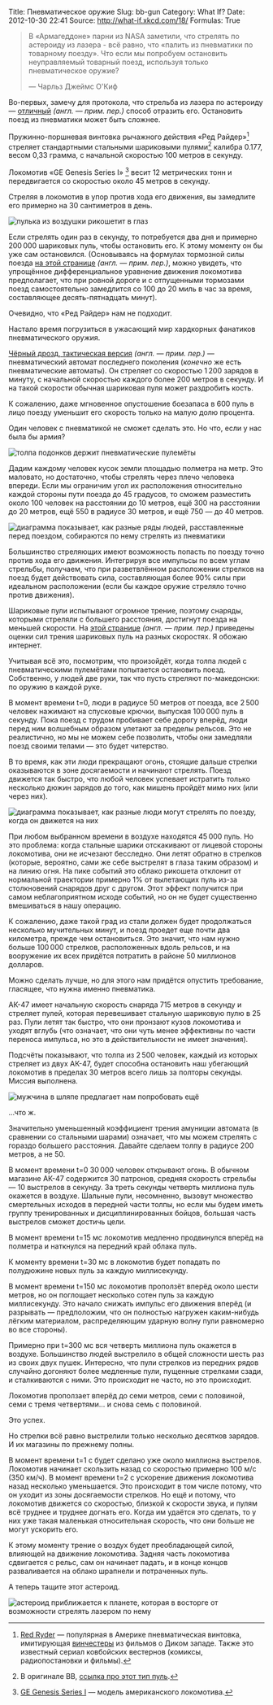 Title: Пневматическое оружие
Slug: bb-gun
Category: What If?
Date: 2012-10-30 22:41
Source: http://what-if.xkcd.com/18/
Formulas: True

> В «Армагеддоне» парни из NASA заметили, что стрелять по астероиду из лазера - всё равно, что «палить из пневматики по товарному поезду». Что если мы попробуем остановить неуправляемый товарный поезд, используя только пневматическое оружие?
>
> — Чарльз Джеймс О'Киф

Во-первых, замечу для протокола, что стрельба из лазера по астероиду — [отличный](http://proceedings.aip.org/resource/2/apcpcs/664/1/509_1?bypassSSO=1) _(англ. — прим. пер.)_ способ отразить его. Остановить поезд из пневматики может быть сложнее.

Пружинно-поршневая винтовка рычажного действия «Ред Райдер»[^1] стреляет стандартными стальными шариковыми пулями[^2] калибра 0.177, весом 0,33 грамма, с начальной скоростью 100 метров в секунду.

Локомотив «GE Genesis Series I» [^3] весит 12 метрических тонн и передвигается со скоростью около 45 метров в секунду.

Стреляя в локомотив в упор против хода его движения, вы замедлите его примерно на 30 сантиметров в день.

![пулька из воздушки рикошетит в глаз](/uploads/018-bb-gun/bb_1shot_ru.png)

Если стрелять один раз в секунду, то потребуется два дня и примерно 200&thinsp;000 шариковых пуль, чтобы остановить его. К этому моменту он бы уже сам остановился. (Основываясь на формулах тормозной силы поезда [на этой странице](https://pantherfile.uwm.edu/horowitz/www/PropulsionResistance.html) _(англ. — прим. пер.)_, можно увидеть, что упрощённое дифференциальное уравнение движения локомотива предполагает, что при ровной дороге и с отпущенными тормозами поезд самостоятельно замедлится со 100 до 20 миль в час за время, составляющее десять-пятнадцать минут).

Очевидно, что «Ред Райдер» нам не подходит.

Настало время погрузиться в ужасающий мир хардкорных фанатиков пневматического оружия.

[Чёрный дрозд, тактическая версия](http://www.drozdmax.com/bb-machine-guns/tactical-edition-blackbird.html) _(англ. — прим. пер.)_ — пневматический автомат последнего поколения (_конечно_ же есть пневматические автоматы). Он стреляет со скоростью 1&thinsp;200 зарядов в минуту, с начальной скоростью каждого более 200 метров в секунду. И на такой скорости обычная шариковая пуля может раздробить кость.

К сожалению, даже мгновенное опустошение боезапаса в 600 пуль в лицо поезду уменьшит его скорость только на малую долю процента.

Один человек с пневматикой не сможет сделать это. Но что, если у нас была бы армия?

![толпа подонков держит пневматические пулемёты](/uploads/018-bb-gun/bb_army.png)

Дадим каждому человек кусок земли площадью полметра на метр. Это маловато, но достаточно, чтобы стрелять через плечо человека впереди. Если мы ограничим угол их расположения относительно каждой стороны пути поезда до 45 градусов, то сможем разместить около 100 человек на расстоянии до 10 метров, ещё 300 на расстоянии до 20 метров, ещё 550 в радиусе 30 метров, и ещё 750 — до 40 метров.

![диаграмма показывает, как разные ряды людей, расставленные перед поездом, собираются по нему стрелять из пневматики](/uploads/018-bb-gun/bb_layout_ru.png)

Большинство стреляющих имеют возможность попасть по поезду точно против хода его движения. Интегрируя все импульсы по всем углам стрельбы, получаем, что при разветвлённом расположении стрелков на поезд будет действовать сила, составляющая более 90% силы при идеальном расположении (если бы каждое оружие стреляло точно против движения).

Шариковые пули испытывают огромное трение, поэтому снаряды, которыми стреляли с большего расстояния, достигнут поезда на меньшей скорости. На [этой странице](http://www.swatairsoft.eu/37.html) _(англ. — прим. пер.)_ приведены оценки сил трения шариковых пуль на разных скоростях. Я обожаю интернет.

Учитывая всё это, посмотрим, что произойдёт, когда толпа людей с пневматическими пулемётами попытается остановить поезд. Собственно, у людей две руки, так что пусть стреляют по-македонски: по оружию в каждой руке.

В момент времени t=0, люди в радиусе 50 метров от поезда, все 2&thinsp;500 человек нажимают на спусковые крючки, выпуская 100&thinsp;000 пуль в секунду. Пока поезд с трудом пробивает себе дорогу вперёд, люди перед ним волшебным образом улетают за пределы рельсов. Это не реалистично, но мы не можем себе позволить, чтобы они замедляли поезд своими телами — это будет читерство.

В то время, как эти люди прекращают огонь, стоящие дальше стрелки оказываются в зоне досягаемости и начинают стрелять. Поезд движется так быстро, что любой человек успевает истратить только несколько дюжин зарядов до того, как мишень пройдёт мимо них (или через них).

![диаграмма показывает, как разные люди могут стрелять по поезду, когда он движется на них](/uploads/018-bb-gun/bb_moving_ru.png)

При любом выбранном времени в воздухе находятся 45&thinsp;000 пуль. Но это проблема: когда стальные шарики отскакивают от лицевой стороны локомотива, они не исчезают бесследно. Они летят обратно в стрелков (которые, вероятно, сами же себе выстрелят в глаза таким образом) и на линию огня. На пике событий это облако рикошета отклонит от нормальной траектории примерно 1% от вылетающих пуль из-за столкновений снарядов друг с другом. Этот эффект получится при самом неблагоприятном исходе событий, но он не будет существенно вмешиваться в нашу операцию.

К сожалению, даже такой град из стали должен будет продолжаться несколько мучительных минут, и поезд проедет еще почти два километра, прежде чем остановиться. Это значит, что нам нужно больше 100&thinsp;000 стрелков, расположенных вдоль рельсов, и на вооружение их всех придётся потратить в районе 50 миллионов долларов.

Можно сделать лучше, но для этого нам придётся опустить требование, гласящее, что нужна именно пневматика.

АК-47 имеет начальную скорость снаряда 715 метров в секунду и стреляет пулей, которая перевешивает стальную шариковую пулю в 25 раз. Пули летят так быстро, что они пронзают кузов локомотива и уходят вглубь (что означает, что они чуть менее эффективны по части переноса импульса, но это в действительности не имеет значения).

Подсчёты показывают, что толпа из 2&thinsp;500 человек, каждый из которых стреляет из двух АК-47, будет способна остановить наш убегающий локомотив в пределах 30 метров всего лишь за полторы секунды. Миссия выполнена.

![мужчина в шляпе предлагает нам попробовать ещё](/uploads/018-bb-gun/bb_more_ru.png)

...что ж.

Значительно уменьшенный коэффициент трения амуниции автомата (в сравнении со стальными шарами) означает, что мы можем стрелять с гораздо большего расстояния. Давайте сделаем толпу в радиусе 200 метров, а не 50.

В момент времени t=0 30&thinsp;000 человек открывают огонь. В обычном магазине АК-47 содержится 30 патронов, средняя скорость стрельбы — 10 выстрелов в секунду. За треть секунды четверть миллиона пуль окажется в воздухе. Шальные пули, несомненно, вызовут множество смертельных исходов в передней части толпы, но если мы будем иметь группу тренированных и дисциплинированных бойцов, большая часть выстрелов сможет достичь цели.

В момент времени t=15 мс локомотив медленно продвинулся вперёд на полметра и наткнулся на передний край облака пуль.

К моменту времени t=30 мс в локомотив будет попадать по полудюжине новых пуль за каждую миллисекунду.

В момент времени t=150 мс локомотив проползёт вперёд около шести метров, но он поглощает несколько сотен пуль за каждую миллисекунду. Это начало снижать импульс его движения вперёд (и разрывать — предположим, что он полностью нагружен каким-нибудь лёгким материалом, распределяющим ударную волну пули равномерно во все стороны).

Примерно при t=300 мс вся четверть миллиона пуль окажется в воздухе. Большинство людей выстрелило в общей сложности шесть раз из своих двух пушек. Интересно, что пули стрелков из передних рядов случайно догоняют более медленные пули, пущенные стрелками сзади, и сталкиваются с ними. Это происходит не часто, но это происходит.

Локомотив проползает вперёд до семи метров, семи с половиной, семи с тремя четвертями... и снова семь с половиной.

Это успех.

Но стрелки всё равно выстрелили только несколько десятков зарядов. И их магазины по прежнему полны.

В момент времени t=1 с будет сделано уже около миллиона выстрелов. Локомотив начинает скользить назад со скоростью примерно 100 м/с (350 км/ч). В момент времени t=2 с ускорение движения локомотива назад несколько уменьшается. Это происходит в том числе потому, что он уходит из зоны досягаемости стрелков. Но ещё и потому, что локомотив движется со скоростью, близкой к скорости звука, и пулям всё труднее и труднее догнать его. Когда им удаётся это сделать, то у них уже такая маленькая относительная скорость, что они больше не могут ускорить его.

К этому моменту трение о воздух будет преобладающей силой, влияющей на движение локомотива. Задняя часть локомотива сдвигается с рельс, сам он начинает падать, и в конце концов разваливается на облако шрапнели и потраченных пуль.

А теперь тащите этот астероид.

![астероид приближается к планете, которая в восторге от возможности стрелять лазером по нему](/uploads/018-bb-gun/bb_asteroid_ru.png)

[^1]: [Red Ryder](http://en.wikipedia.org/wiki/Red_Ryder_BB_Gun) — популярная в Америке пневматическая винтовка, имитирующая [винчестеры](http://ru.wikipedia.org/wiki/Винчестер_(винтовка)) из фильмов о Диком западе. Также это известный сериал ковбойских вестернов (комиксы, радиопостановки и фильмы).
[^2]: В оригинале BB, [ссылка про этот тип пуль](http://shooting-ua.com/arm-books/arm_book_99.htm#2).
[^3]: [GE Genesis Series I](http://en.wikipedia.org/wiki/GE_Genesis) — модель американского локомотива.

